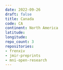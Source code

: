 ```yaml
---
date: 2022-09-26
draft: false
title: Canada
code: CA
continent: North America
latitude:
longitude:
repo_count: 3
repositories:
- frenxiv
- jmir-preprints
- mni-open-research
---
```



